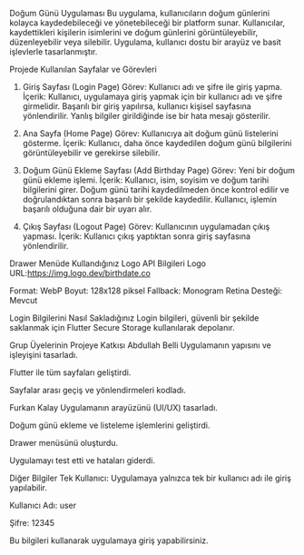Doğum Günü Uygulaması
Bu uygulama, kullanıcıların doğum günlerini kolayca kaydedebileceği ve yönetebileceği bir platform sunar. Kullanıcılar, kaydettikleri kişilerin isimlerini ve doğum günlerini görüntüleyebilir, düzenleyebilir veya silebilir. Uygulama, kullanıcı dostu bir arayüz ve basit işlevlerle tasarlanmıştır.

Projede Kullanılan Sayfalar ve Görevleri
1. Giriş Sayfası (Login Page)
Görev: Kullanıcı adı ve şifre ile giriş yapma.
İçerik: Kullanıcı, uygulamaya giriş yapmak için bir kullanıcı adı ve şifre girmelidir. Başarılı bir giriş yapılırsa, kullanıcı kişisel sayfasına yönlendirilir. Yanlış bilgiler girildiğinde ise bir hata mesajı gösterilir.

2. Ana Sayfa (Home Page)
Görev: Kullanıcıya ait doğum günü listelerini gösterme.
İçerik: Kullanıcı, daha önce kaydedilen doğum günü bilgilerini görüntüleyebilir ve gerekirse silebilir.

3. Doğum Günü Ekleme Sayfası (Add Birthday Page)
Görev: Yeni bir doğum günü ekleme işlemi.
İçerik: Kullanıcı, isim, soyisim ve doğum tarihi bilgilerini girer. Doğum günü tarihi kaydedilmeden önce kontrol edilir ve doğrulandıktan sonra başarılı bir şekilde kaydedilir. Kullanıcı, işlemin başarılı olduğuna dair bir uyarı alır.

4. Çıkış Sayfası (Logout Page)
Görev: Kullanıcının uygulamadan çıkış yapması.
İçerik: Kullanıcı çıkış yaptıktan sonra giriş sayfasına yönlendirilir.

Drawer Menüde Kullandığınız Logo API Bilgileri
Logo URL:https://img.logo.dev/birthdate.co

Format: WebP
Boyut: 128x128 piksel
Fallback: Monogram
Retina Desteği: Mevcut

Login Bilgilerini Nasıl Sakladığınız
Login bilgileri, güvenli bir şekilde saklanmak için Flutter Secure Storage kullanılarak depolanır.

Grup Üyelerinin Projeye Katkısı
Abdullah Belli
Uygulamanın yapısını ve işleyişini tasarladı.

Flutter ile tüm sayfaları geliştirdi.

Sayfalar arası geçiş ve yönlendirmeleri kodladı.

Furkan Kalay
Uygulamanın arayüzünü (UI/UX) tasarladı.

Doğum günü ekleme ve listeleme işlemlerini geliştirdi.

Drawer menüsünü oluşturdu.

Uygulamayı test etti ve hataları giderdi.

Diğer Bilgiler
Tek Kullanıcı: Uygulamaya yalnızca tek bir kullanıcı adı ile giriş yapılabilir.

Kullanıcı Adı: user

Şifre: 12345

Bu bilgileri kullanarak uygulamaya giriş yapabilirsiniz.
